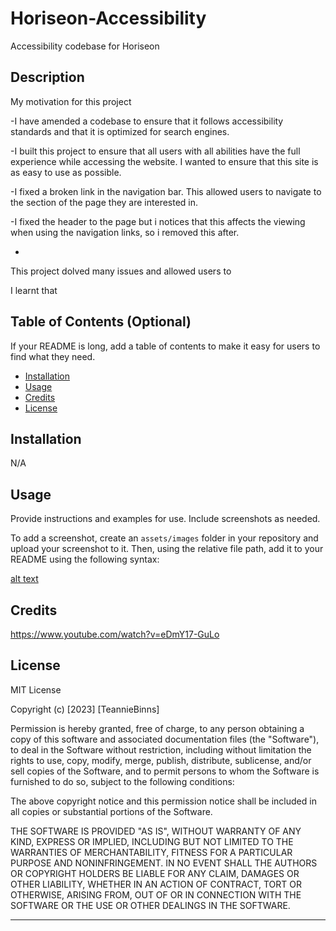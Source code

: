 # Horiseon-Accessibility
Accessibility codebase for Horiseon

## Description

My motivation for this project

-I have amended a codebase to ensure that it follows accessibility standards and that it is optimized for search engines.

-I built this project to ensure that all users with all abilities have the full experience while accessing the website. I wanted to ensure that this site is as easy to use as possible. 

-I fixed a broken link in the navigation bar. This allowed users to navigate to the section of the page they are interested in. 

-I fixed the header to the page but i notices that this affects the viewing when using the navigation links, so i removed this after.

-

This project dolved many issues and allowed users to 

I learnt that 


## Table of Contents (Optional)

If your README is long, add a table of contents to make it easy for users to find what they need.

- [Installation](#installation)
- [Usage](#usage)
- [Credits](#credits)
- [License](#license)

## Installation

N/A

## Usage

Provide instructions and examples for use. Include screenshots as needed.

To add a screenshot, create an `assets/images` folder in your repository and upload your screenshot to it. Then, using the relative file path, add it to your README using the following syntax:

[alt text](assets/images/screenshot.png)


## Credits

https://www.youtube.com/watch?v=eDmY17-GuLo


## License

MIT License

Copyright (c) [2023] [TeannieBinns]

Permission is hereby granted, free of charge, to any person obtaining a copy
of this software and associated documentation files (the "Software"), to deal
in the Software without restriction, including without limitation the rights
to use, copy, modify, merge, publish, distribute, sublicense, and/or sell
copies of the Software, and to permit persons to whom the Software is
furnished to do so, subject to the following conditions:

The above copyright notice and this permission notice shall be included in all
copies or substantial portions of the Software.

THE SOFTWARE IS PROVIDED "AS IS", WITHOUT WARRANTY OF ANY KIND, EXPRESS OR
IMPLIED, INCLUDING BUT NOT LIMITED TO THE WARRANTIES OF MERCHANTABILITY,
FITNESS FOR A PARTICULAR PURPOSE AND NONINFRINGEMENT. IN NO EVENT SHALL THE
AUTHORS OR COPYRIGHT HOLDERS BE LIABLE FOR ANY CLAIM, DAMAGES OR OTHER
LIABILITY, WHETHER IN AN ACTION OF CONTRACT, TORT OR OTHERWISE, ARISING FROM,
OUT OF OR IN CONNECTION WITH THE SOFTWARE OR THE USE OR OTHER DEALINGS IN THE
SOFTWARE.

---